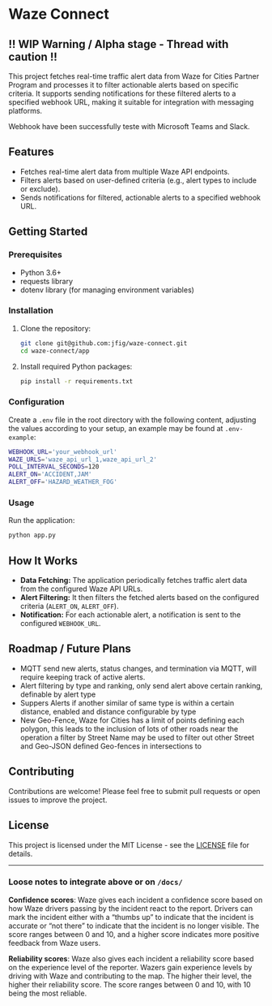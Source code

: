 # Waze Connect 

## !! WIP Warning / Alpha stage - Thread with caution !!

This project fetches real-time traffic alert data from Waze for Cities Partner Program and processes it to filter actionable alerts based on specific criteria. It supports sending notifications for these filtered alerts to a specified webhook URL, making it suitable for integration with messaging platforms.

Webhook have been successfully teste with Microsoft Teams and Slack.


## Features

- Fetches real-time alert data from multiple Waze API endpoints.
- Filters alerts based on user-defined criteria (e.g., alert types to include or exclude).
- Sends notifications for filtered, actionable alerts to a specified webhook URL.

## Getting Started

### Prerequisites

- Python 3.6+
- requests library
- dotenv library (for managing environment variables)

### Installation

1. Clone the repository:

    ```sh
    git clone git@github.com:jfig/waze-connect.git
    cd waze-connect/app
    ```

2. Install required Python packages:

    ```sh
    pip install -r requirements.txt
    ```

### Configuration

Create a `.env` file in the root directory with the following content, adjusting the values according to your setup, an example may be found at `.env-example`:

```sh
WEBHOOK_URL='your_webhook_url'
WAZE_URLS='waze_api_url_1,waze_api_url_2'
POLL_INTERVAL_SECONDS=120
ALERT_ON='ACCIDENT,JAM'
ALERT_OFF='HAZARD_WEATHER_FOG'
```

### Usage

Run the application:

```sh
python app.py
```

## How It Works

- **Data Fetching:** The application periodically fetches traffic alert data from the configured Waze API URLs.
- **Alert Filtering:** It then filters the fetched alerts based on the configured criteria (`ALERT_ON`, `ALERT_OFF`).
- **Notification:** For each actionable alert, a notification is sent to the configured `WEBHOOK_URL`.

## Roadmap / Future Plans

* MQTT send new alerts, status changes, and termination via MQTT, will require keeping track of active alerts.
* Alert filtering by type and ranking, only send alert above certain ranking, definable by alert type
* Suppers Alerts if another similar of same type is within a certain distance, enabled and distance configurable by type
* New Geo-Fence, Waze for Cities has a limit of points defining each polygon, this leads to the inclusion of lots of other roads near the operation a filter by Street Name may be used to filter out other Street and Geo-JSON defined Geo-fences in intersections to 

## Contributing

Contributions are welcome! Please feel free to submit pull requests or open issues to improve the project.

## License

This project is licensed under the MIT License - see the [LICENSE](LICENSE) file for details.

---

### Loose notes to integrate above or on `/docs/`


**Confidence scores**: Waze gives each incident a confidence score based on how Waze drivers passing by the incident react to the report. Drivers can mark the incident either with a “thumbs up” to indicate that the incident is accurate or “not there” to indicate that the incident is no longer visible. The score ranges between 0 and 10, and a higher score indicates more positive feedback from Waze users.

**Reliability scores**: Waze also gives each incident a reliability score based on the experience level of the reporter. Wazers gain experience levels by driving with Waze and contributing to the map. The higher their level, the higher their reliability score. The score ranges between 0 and 10, with 10 being the most reliable.
